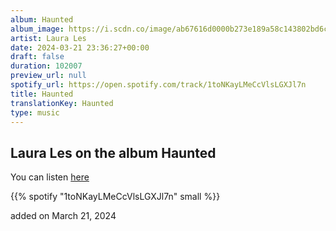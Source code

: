 ```yaml
---
album: Haunted
album_image: https://i.scdn.co/image/ab67616d0000b273e189a58c143802bd6c85ed94
artist: Laura Les
date: 2024-03-21 23:36:27+00:00
draft: false
duration: 102007
preview_url: null
spotify_url: https://open.spotify.com/track/1toNKayLMeCcVlsLGXJl7n
title: Haunted
translationKey: Haunted
type: music
---
```


## Laura Les on the album Haunted

You can listen [here](https://open.spotify.com/track/1toNKayLMeCcVlsLGXJl7n)

{{% spotify "1toNKayLMeCcVlsLGXJl7n" small %}}

added on March 21, 2024